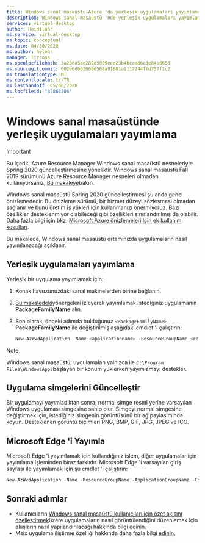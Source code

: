 ```yaml
---
title: Windows sanal masaüstü-Azure 'da yerleşik uygulamaları yayımlama
description: Windows sanal masaüstü 'nde yerleşik uygulamaları yayımlama.
services: virtual-desktop
author: Heidilohr
ms.service: virtual-desktop
ms.topic: conceptual
ms.date: 04/30/2020
ms.author: helohr
manager: lizross
ms.openlocfilehash: 3a238a5ae282d5059eee23b4bcaa86a3e84b6656
ms.sourcegitcommit: 602e6db62069d568a91981a1117244ffd757f1c2
ms.translationtype: MT
ms.contentlocale: tr-TR
ms.lasthandoff: 05/06/2020
ms.locfileid: "82863306"
---
```

# <a name="publish-built-in-apps-in-windows-virtual-desktop"></a>Windows sanal masaüstünde yerleşik uygulamaları yayımlama

>[!IMPORTANT]
>Bu içerik, Azure Resource Manager Windows sanal masaüstü nesneleriyle Spring 2020 güncelleştirmesine yöneliktir. Windows sanal masaüstü Fall 2019 sürümünü Azure Resource Manager nesneleri olmadan kullanıyorsanız, [Bu makaleye](./virtual-desktop-fall-2019/publish-apps-2019.md)bakın.
>
> Windows sanal masaüstü Spring 2020 güncelleştirmesi şu anda genel önizlemededir. Bu önizleme sürümü, bir hizmet düzeyi sözleşmesi olmadan sağlanır ve bunu üretim iş yükleri için kullanmanızı önermiyoruz. Bazı özellikler desteklenmiyor olabileceği gibi özellikleri sınırlandırılmış da olabilir. 
> Daha fazla bilgi için bkz. [Microsoft Azure önizlemeleri Için ek kullanım koşulları](https://azure.microsoft.com/support/legal/preview-supplemental-terms/).

Bu makalede, Windows sanal masaüstü ortamınızda uygulamaların nasıl yayımlanacağı açıklanır.

## <a name="publish-built-in-apps"></a>Yerleşik uygulamaları yayımlama

Yerleşik bir uygulama yayımlamak için:

1. Konak havuzunuzdaki sanal makinelerden birine bağlanın.
2. [Bu makaledeki](/powershell/module/appx/get-appxpackage?view=win10-ps/)yönergeleri izleyerek yayımlamak Istediğiniz uygulamanın **PackageFamilyName** alın.
3. Son olarak, önceki adımda bulduğunuz `<PackageFamilyName>` **PackageFamilyName** ile değiştirilmiş aşağıdaki cmdlet 'i çalıştırın:
   
   ```powershell
   New-AzWvdApplication -Name <applicationname> -ResourceGroupName <resourcegroupname> -ApplicationGroupName <appgroupname> -FilePath "shell:appsFolder\<PackageFamilyName>!App" -CommandLineSetting <Allow|Require|DoNotAllow> -IconIndex 0 -IconPath <iconpath> -ShowInPortal:$true
   ```

>[!NOTE]
> Windows sanal masaüstü, uygulamaları yalnızca ile `C:\Program Files\WindowsApps`başlayan bir konum yüklerken yayımlamayı destekler.

## <a name="update-app-icons"></a>Uygulama simgelerini Güncelleştir

Bir uygulamayı yayımladıktan sonra, normal simge resmi yerine varsayılan Windows uygulaması simgesine sahip olur. Simgeyi normal simgesine değiştirmek için, istediğiniz simgenin görüntüsünü bir ağ paylaşımında koyun. Desteklenen görüntü biçimleri PNG, BMP, GIF, JPG, JPEG ve ICO.

## <a name="publish-microsoft-edge"></a>Microsoft Edge 'i Yayımla

Microsoft Edge 'i yayımlamak için kullandığınız işlem, diğer uygulamalar için yayımlama işleminden biraz farklıdır. Microsoft Edge 'i varsayılan giriş sayfası ile yayımlamak için şu cmdlet 'i çalıştırın:

```powershell
New-AzWvdApplication -Name -ResourceGroupName -ApplicationGroupName -FilePath "shell:Appsfolder\Microsoft.MicrosoftEdge_8wekyb3d8bbwe!MicrosoftEdge" -CommandLineSetting <Allow|Require|DoNotAllow> -iconPath "C:\Windows\SystemApps\Microsoft.MicrosoftEdge_8wekyb3d8bbwe\microsoftedge.exe" -iconIndex 0 -ShowInPortal:$true 
```

## <a name="next-steps"></a>Sonraki adımlar

- Kullanıcıların [Windows sanal masaüstü kullanıcıları için özet akışını özelleştirmek](customize-feed-for-virtual-desktop-users.md)üzere uygulamaların nasıl görüntülendiğini düzenlemek için akışların nasıl yapılandırılacağı hakkında bilgi edinin.
- Msix uygulama iliştirme özelliği hakkında daha fazla bilgi [edinin.](app-attach.md)

